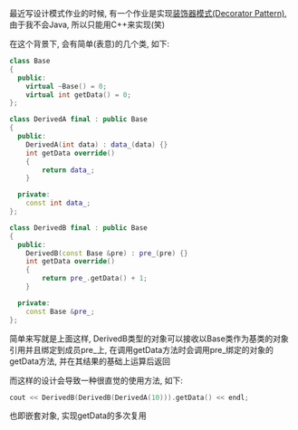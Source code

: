 最近写设计模式作业的时候, 有一个作业是实现[装饰器模式(Decorator Pattern)](https://en.wikipedia.org/wiki/Decorator_pattern), 由于我不会Java, 所以只能用C++来实现(笑)

在这个背景下, 会有简单(表意)的几个类, 如下:

```cpp
class Base
{
  public:
    virtual ~Base() = 0;
    virtual int getData() = 0;
};

class DerivedA final : public Base
{
  public:
    DerivedA(int data) : data_(data) {}
    int getData override()
    {
        return data_;
    }

  private:
    const int data_;
};

class DerivedB final : public Base
{
  public:
    DerivedB(const Base &pre) : pre_(pre) {}
    int getData override()
    {
        return pre_.getData() + 1;
    }

  private:
    const Base &pre_;
};
```

简单来写就是上面这样, DerivedB类型的对象可以接收以Base类作为基类的对象引用并且绑定到成员pre_上, 在调用getData方法时会调用pre_绑定的对象的getData方法, 并在其结果的基础上运算后返回

而这样的设计会导致一种很直觉的使用方法, 如下:

```cpp
cout << DerivedB(DerivedB(DerivedA(10))).getData() << endl;
```

也即嵌套对象, 实现getData的多次复用
